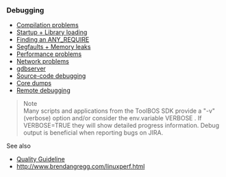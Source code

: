 ###  Debugging

* [Compilation problems](CompilationProblems.md)
* [Startup + Library loading](StartupLibraryloading.md)
* [Finding an ANY_REQUIRE](ANY_REQUIRE.md)
* [Segfaults + Memory leaks](Segfaults&MemoryLeaks.md)
* [Performance problems](PerformanceProblems.md)
* [Network problems](NetworkProblems.md)
* [gdbserver](GdbServer.md)
* [Source-code debugging](SourceCodeDebugging.md)
* [Core dumps](CoreDumps.md)
* [Remote debugging](RemoteDebugging.md)

> Note   
>   Many scripts and applications from the ToolBOS SDK provide a "-v" (verbose) option and/or consider the env.variable
>   VERBOSE . If VERBOSE=TRUE they will show detailed progress information. Debug output is beneficial when reporting bugs on JIRA.

See also   
*   [Quality Guideline](../Concepts/QualityGuidelines.md) 
*   http://www.brendangregg.com/linuxperf.html 

